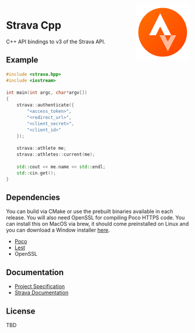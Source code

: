 
<img src='icon.png' width='150' height='150' align='right' />

# Strava Cpp

C++ API bindings to v3 of the Strava API.

## Example 

```cpp
#include <strava.hpp>
#include <iostream>

int main(int argc, char*argv[])
{
    strava::authenticate({
        "<access_token>",
        "<redirect_url>",
        "<client_secret>",
        "<client_id>"
    });
    
    strava::athlete me;
    strava::athletes::current(me);

    std::cout << me.name << std::endl;
    std::cin.get();
}
```

## Dependencies

You can build via CMake or use the prebuilt binaries available in each release. You will also need OpenSSL for compiling Poco HTTPS code. You can install this on MacOS via brew, it should come preinstalled on Linux and you can download a Window installer [here]().

* [Poco](https://github.com/pocoproject/poco)
* [Lest](https://github.com/martinmoene/lest)  
* OpenSSL

## Documentation

* [Project Specification](SPECIFICATION.md)
* [Strava Documentation](http://strava.github.io/api/)

## License

TBD


